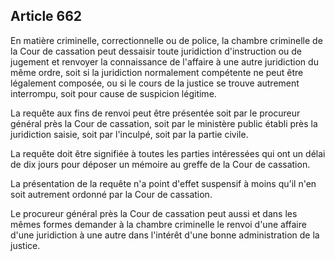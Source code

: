 Article 662
----
En matière criminelle, correctionnelle ou de police, la chambre criminelle de la
Cour de cassation peut dessaisir toute juridiction d'instruction ou de jugement
et renvoyer la connaissance de l'affaire à une autre juridiction du même ordre,
soit si la juridiction normalement compétente ne peut être légalement composée,
ou si le cours de la justice se trouve autrement interrompu, soit pour cause de
suspicion légitime.

La requête aux fins de renvoi peut être présentée soit par le procureur général
près la Cour de cassation, soit par le ministère public établi près la
juridiction saisie, soit par l'inculpé, soit par la partie civile.

La requête doit être signifiée à toutes les parties intéressées qui ont un délai
de dix jours pour déposer un mémoire au greffe de la Cour de cassation.

La présentation de la requête n'a point d'effet suspensif à moins qu'il n'en
soit autrement ordonné par la Cour de cassation.

Le procureur général près la Cour de cassation peut aussi et dans les mêmes
formes demander à la chambre criminelle le renvoi d'une affaire d'une
juridiction à une autre dans l'intérêt d'une bonne administration de la justice.
